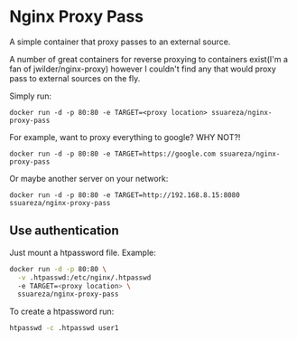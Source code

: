 # Nginx Proxy Pass

A simple container that proxy passes to an external source.

A number of great containers for reverse proxying to containers exist(I'm a fan of jwilder/nginx-proxy) however I couldn't find any that would proxy pass to external sources on the fly.

Simply run:

```
docker run -d -p 80:80 -e TARGET=<proxy location> ssuareza/nginx-proxy-pass
```

For example, want to proxy everything to google? WHY NOT?!

```
docker run -d -p 80:80 -e TARGET=https://google.com ssuareza/nginx-proxy-pass
```

Or maybe another server on your network:

```
docker run -d -p 80:80 -e TARGET=http://192.168.8.15:8080 ssuareza/nginx-proxy-pass
```

## Use authentication

Just mount a htpassword file. Example:

```sh
docker run -d -p 80:80 \
  -v .htpasswd:/etc/nginx/.htpasswd
  -e TARGET=<proxy location> \
  ssuareza/nginx-proxy-pass
```

To create a htpassword run:

```sh
htpasswd -c .htpasswd user1
```
